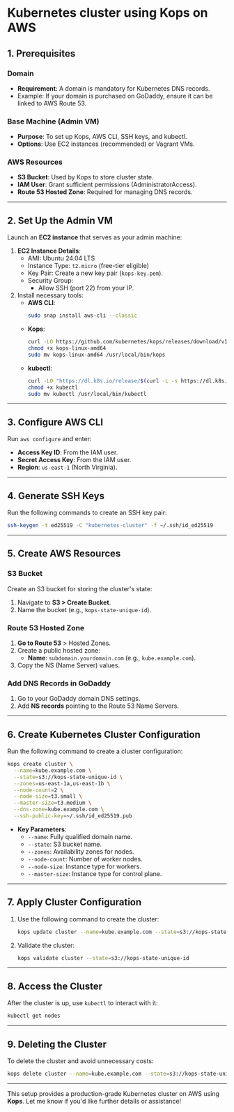 # **Kubernetes cluster using Kops on AWS**


## **1. Prerequisites**

### **Domain**
- **Requirement**: A domain is mandatory for Kubernetes DNS records.
- Example: If your domain is purchased on GoDaddy, ensure it can be linked to AWS Route 53.

### **Base Machine (Admin VM)**
- **Purpose**: To set up Kops, AWS CLI, SSH keys, and kubectl.
- **Options**: Use EC2 instances (recommended) or Vagrant VMs.

### **AWS Resources**
- **S3 Bucket**: Used by Kops to store cluster state.
- **IAM User**: Grant sufficient permissions (AdministratorAccess).
- **Route 53 Hosted Zone**: Required for managing DNS records.

---

## **2. Set Up the Admin VM**
Launch an **EC2 instance** that serves as your admin machine:
1. **EC2 Instance Details**:
   - AMI: Ubuntu 24.04 LTS
   - Instance Type: `t2.micro` (free-tier eligible)
   - Key Pair: Create a new key pair (`kops-key.pem`).
   - Security Group:
     - Allow SSH (port 22) from your IP.
2. Install necessary tools:
   - **AWS CLI**:
     ```bash
     sudo snap install aws-cli --classic
     ```
   - **Kops**:
     ```bash
     curl -LO https://github.com/kubernetes/kops/releases/download/v1.25.0/kops-linux-amd64
     chmod +x kops-linux-amd64
     sudo mv kops-linux-amd64 /usr/local/bin/kops
     ```
   - **kubectl**:
     ```bash
     curl -LO "https://dl.k8s.io/release/$(curl -L -s https://dl.k8s.io/release/stable.txt)/bin/linux/amd64/kubectl"
     chmod +x kubectl
     sudo mv kubectl /usr/local/bin/kubectl
     ```

---

## **3. Configure AWS CLI**
Run `aws configure` and enter:
- **Access Key ID**: From the IAM user.
- **Secret Access Key**: From the IAM user.
- **Region**: `us-east-1` (North Virginia).

---

## **4. Generate SSH Keys**
Run the following commands to create an SSH key pair:
```bash
ssh-keygen -t ed25519 -C "kubernetes-cluster" -f ~/.ssh/id_ed25519
```

---

## **5. Create AWS Resources**
### **S3 Bucket**
Create an S3 bucket for storing the cluster's state:
1. Navigate to **S3 > Create Bucket**.
2. Name the bucket (e.g., `kops-state-unique-id`).

### **Route 53 Hosted Zone**
1. **Go to Route 53** > Hosted Zones.
2. Create a public hosted zone:
   - **Name**: `subdomain.yourdomain.com` (e.g., `kube.example.com`).
3. Copy the NS (Name Server) values.

### **Add DNS Records in GoDaddy**
1. Go to your GoDaddy domain DNS settings.
2. Add **NS records** pointing to the Route 53 Name Servers.

---

## **6. Create Kubernetes Cluster Configuration**
Run the following command to create a cluster configuration:
```bash
kops create cluster \
  --name=kube.example.com \
  --state=s3://kops-state-unique-id \
  --zones=us-east-1a,us-east-1b \
  --node-count=2 \
  --node-size=t3.small \
  --master-size=t3.medium \
  --dns-zone=kube.example.com \
  --ssh-public-key=~/.ssh/id_ed25519.pub
```
- **Key Parameters**:
  - `--name`: Fully qualified domain name.
  - `--state`: S3 bucket name.
  - `--zones`: Availability zones for nodes.
  - `--node-count`: Number of worker nodes.
  - `--node-size`: Instance type for workers.
  - `--master-size`: Instance type for control plane.

---

## **7. Apply Cluster Configuration**
1. Use the following command to create the cluster:
   ```bash
   kops update cluster --name=kube.example.com --state=s3://kops-state-unique-id --yes
   ```
2. Validate the cluster:
   ```bash
   kops validate cluster --state=s3://kops-state-unique-id
   ```

---

## **8. Access the Cluster**
After the cluster is up, use `kubectl` to interact with it:
```bash
kubectl get nodes
```

---

## **9. Deleting the Cluster**
To delete the cluster and avoid unnecessary costs:
```bash
kops delete cluster --name=kube.example.com --state=s3://kops-state-unique-id --yes
```

---

This setup provides a production-grade Kubernetes cluster on AWS using **Kops**. Let me know if you'd like further details or assistance!
